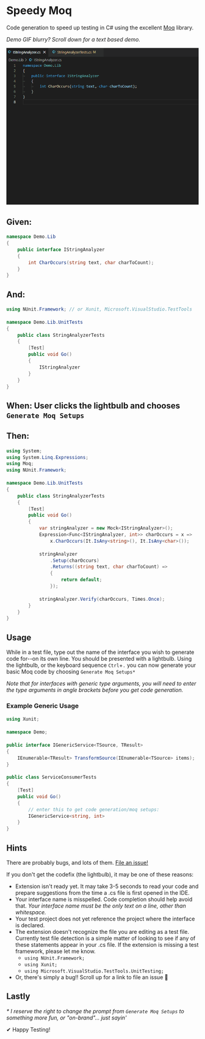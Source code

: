 # Speedy Moq

Code generation to speed up testing in C# using the excellent [Moq](https://www.nuget.org/packages/Moq/) library.

_Demo GIF blurry? Scroll down for a text based demo._

![Demo](docs/images/Demo.gif?raw=true "Demo")

## Given:
```csharp
namespace Demo.Lib
{
	public interface IStringAnalyzer
	{
		int CharOccurs(string text, char charToCount);
	}
}
```

## And:
```csharp
using NUnit.Framework; // or Xunit, Microsoft.VisualStudio.TestTools

namespace Demo.Lib.UnitTests
{
	public class StringAnalyzerTests
	{
		[Test]
		public void Go()
		{
			IStringAnalyzer
		}
	}
}
```

## When: User clicks the lightbulb and chooses `Generate Moq Setups`

## Then:
```csharp
using System;
using System.Linq.Expressions;
using Moq;
using NUnit.Framework;

namespace Demo.Lib.UnitTests
{
	public class StringAnalyzerTests
	{
		[Test]
		public void Go()
		{
			var stringAnalyzer = new Mock<IStringAnalyzer>();
			Expression<Func<IStringAnalyzer, int>> charOccurs = x =>
				x.CharOccurs(It.IsAny<string>(), It.IsAny<char>());
			
			stringAnalyzer
				.Setup(charOccurs)
				.Returns((string text, char charToCount) =>
				{
					return default;
				});

			stringAnalyzer.Verify(charOccurs, Times.Once);
		}
	}
}
```



## Usage

While in a test file, type out the name of the interface you wish to generate code for--on its own line. You should be presented with a lightbulb. Using the lightbulb, or the keyboard sequence `Ctrl`+`.` you can now generate your basic Moq code by choosing `Generate Moq Setups*`

*Note that for interfaces with generic type arguments, you will need to enter the type arguments in angle brackets before you get code generation.*

### Example Generic Usage

```csharp
using Xunit;

namespace Demo;

public interface IGenericService<TSource, TResult>
{
	IEnumerable<TResult> TransformSource(IEnumerable<TSource> items);
}

public class ServiceConsumerTests
{
	[Test]
	public void Go()
	{
		// enter this to get code generation/moq setups:
		IGenericService<string, int>
	}
}
```

## Hints

There are probably bugs, and lots of them. [File an issue!](https://github.com/daveoftheparty/speedy-moq/issues)

If you don't get the codefix (the lightbulb), it may be one of these reasons:
- Extension isn't ready yet. It may take 3-5 seconds to read your code and prepare suggestions from the time a .cs file is first opened in the IDE.
- Your interface name is misspelled. Code completion should help avoid that. _Your interface name must be the only text on a line, other than whitespace._
- Your test project does not yet reference the project where the interface is declared.
- The extension doesn't recognize the file you are editing as a test file. Currently test file detection is a simple matter of looking to see if any of these statements appear in your .cs file. If the extension is missing a test framework, please let me know.
	- `using NUnit.Framework;`
	- `using Xunit;`
	- `using Microsoft.VisualStudio.TestTools.UnitTesting;`
- Or, there's simply a bug!! Scroll up for a link to file an issue 🤣

## Lastly

_\* I reserve the right to change the prompt from `Generate Moq Setups` to something more fun, or "on-brand"... just sayin'_

✔ Happy Testing!